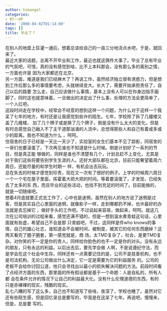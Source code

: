 ```yaml
---
author: hzmangel
categories:
- BT~~UP
date: '2008-04-02T01:14:00'
tags: []
title: 毕业了？
---
```

在别人的地盘上狂灌一通后，想着总该给自己的一亩三分地浇点水吧，于是，就回来了。  
最近大家的话题，总离不开毕业和工作，最近也就这俩件大事了。毕业了总有毕业的气氛吧，可惜，真的没有感觉到啥，比不上本科那会，没有那么多的离别之情，一方面也许是
因为大家都还在北京，  
另一方面，难道是我们已经麻木了？再说工作，虽然经济独立很有诱惑力，但是想到工作后那么多的事情要考虑，头就继续变大。长大了，需要开始承担责任了，自己以后的路要
怎么走，自己应该做什么事情，基本上没有人可以在你身边指手画脚了，同时这也就意味着，一旦做出的决定出了什么事，处理的方法会更简单了，一个人扛吧。  
这段时间走在学校中，经常会不经意的想到这样一个问题，为什么对于这样一个我呆了七年的地方，有时还是让我感觉到些许的陌生。七年，学校除了拆了几幢楼又盖了几幢楼，
加了几个牌子或是换了几个牌子，倒是没有什么太大的变化，但是有时总感觉自己融入不了主干道那汹涌的人流中，总觉得那些人和自己有着或多或少的距离。我也不知道为什么
，呵呵。  
住宿舍的日子已经是一天比一天少了，实验室的女生们基本不见了踪影，同宿舍的一哥们也要滚蛋了，下次再见谁也不知道是什么时候。倒是计划好了一系列的节目，但是真正能
够做的，同样是谁也不清楚有几个，计划总赶不上变化，尤其是对于我们这些将要告别学生生涯的人。还好大部队都在北京，目前只能奢望着周六周日，还能尽量的和学生时期一
样，有机会出去玩玩。  
总在失去的时候才感觉到珍贵，现在又一次有了很好的例子。上学的时候周六周日一个一个宅在屋子里面，挥霍着大把大把的时间。等着要滚蛋了，才发现，已经失去了太多的东
西，而且毕业的这些活动，也找不到充足的时间了。目前能做的，就是一切随缘吧。  
想着4月底就要正式去工作了，心中也是迷惘，虽然在别人的地方说了迷惘是过客，但是其实自己心里面的迷惘，就像影子一样，走到哪都扔不掉，也许最好的办法就是去忘掉它
，做好手头的工作吧。不过说起来容易，做起来，呵呵。就这几次在公司培训的过程来看，感觉还满不错的，但是一想到温水煮青蛙这句话，心里面就有些虚，希望自己不会是那
只青蛙吧，不过，这同样是件who knows的事情，自己的雄心壮志，谁知道会不会被时间，被制度，被其它的任何东西磨掉？这两天看完了圈子圈套，第一感觉就是，商
场，太TMD复杂了，社会，是更TMD复杂。对你笑的不一定是你的贵人，同样给你脸色的也不一定是你的对头。没有永远的朋友，只有永远的利益。以后出去后，要先学会做
人啊，不是说遵纪守法，而是学会在这个社会中生存。同样还有一点需要记住的是，公司不是慈善机构，也不是司法机构，无论公司做出什么决定，它一定是需要为它的利益服务
的。公司的老板不会给你讨回公道，他只会寻找出以最小的损失解决问题的方法。前段时间看了点经济方面的东西，那里面的所有假设都是基于一个命题：人是自私的，所有人都
会在条件允许的情况下让自己的利益最大化。没有什么伦理道德的东西，有的只是赤裸裸的现实，残酷的现实。  
乱七八糟的写了这么多，自己也不知道写了些啥，夜深了，学校也睡了。虽然对它还有些陌生感，但是回忆录总是要写的，毕竟是在这呆了七年。再说吧，慢慢来，但是，总是要
写的。